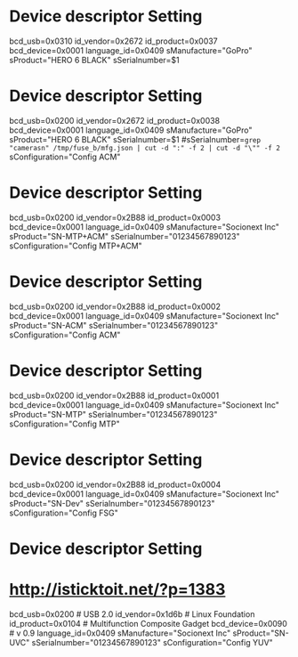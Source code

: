 # Device descriptor Setting
bcd_usb=0x0310
id_vendor=0x2672
id_product=0x0037
bcd_device=0x0001
language_id=0x0409
sManufacture="GoPro"
sProduct="HERO 6 BLACK"
sSerialnumber=$1

# Device descriptor Setting
bcd_usb=0x0200
id_vendor=0x2672
id_product=0x0038
bcd_device=0x0001
language_id=0x0409
sManufacture="GoPro"
sProduct="HERO 6 BLACK"
sSerialnumber=$1
#sSerialnumber=`grep "camerasn" /tmp/fuse_b/mfg.json | cut -d ":" -f 2 | cut -d "\"" -f 2`
sConfiguration="Config ACM"

# Device descriptor Setting
bcd_usb=0x0200
id_vendor=0x2B88
id_product=0x0003
bcd_device=0x0001
language_id=0x0409
sManufacture="Socionext Inc"
sProduct="SN-MTP+ACM"
sSerialnumber="01234567890123"
sConfiguration="Config MTP+ACM"

# Device descriptor Setting
bcd_usb=0x0200
id_vendor=0x2B88
id_product=0x0002
bcd_device=0x0001
language_id=0x0409
sManufacture="Socionext Inc"
sProduct="SN-ACM"
sSerialnumber="01234567890123"
sConfiguration="Config ACM"

# Device descriptor Setting
bcd_usb=0x0200
id_vendor=0x2B88
id_product=0x0001
bcd_device=0x0001
language_id=0x0409
sManufacture="Socionext Inc"
sProduct="SN-MTP"
sSerialnumber="01234567890123"
sConfiguration="Config MTP"

# Device descriptor Setting
bcd_usb=0x0200
id_vendor=0x2B88
id_product=0x0004
bcd_device=0x0001
language_id=0x0409
sManufacture="Socionext Inc"
sProduct="SN-Dev"
sSerialnumber="01234567890123"
sConfiguration="Config FSG"

# Device descriptor Setting
# http://isticktoit.net/?p=1383
bcd_usb=0x0200          # USB 2.0
id_vendor=0x1d6b        # Linux Foundation
id_product=0x0104       # Multifunction Composite Gadget
bcd_device=0x0090       # v 0.9
language_id=0x0409
sManufacture="Socionext Inc"
sProduct="SN-UVC"
sSerialnumber="01234567890123"
sConfiguration="Config YUV"
